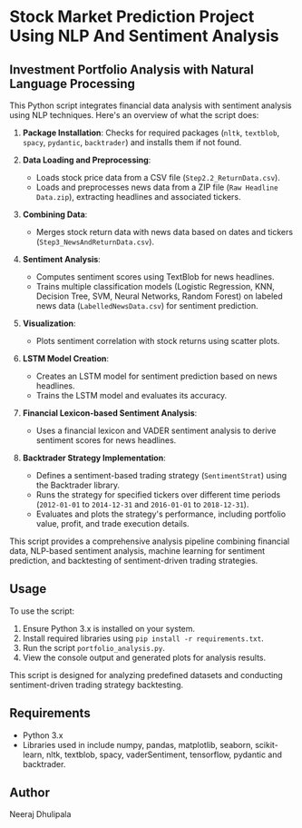 
# Stock Market Prediction Project Using NLP And Sentiment Analysis


## Investment Portfolio Analysis with Natural Language Processing

This Python script integrates financial data analysis with sentiment analysis using NLP techniques. Here's an overview of what the script does:

1. **Package Installation**: Checks for required packages (`nltk`, `textblob`, `spacy`, `pydantic`, `backtrader`) and installs them if not found.

2. **Data Loading and Preprocessing**:
   - Loads stock price data from a CSV file (`Step2.2_ReturnData.csv`).
   - Loads and preprocesses news data from a ZIP file (`Raw Headline Data.zip`), extracting headlines and associated tickers.

3. **Combining Data**:
   - Merges stock return data with news data based on dates and tickers (`Step3_NewsAndReturnData.csv`).

4. **Sentiment Analysis**:
   - Computes sentiment scores using TextBlob for news headlines.
   - Trains multiple classification models (Logistic Regression, KNN, Decision Tree, SVM, Neural Networks, Random Forest) on labeled news data (`LabelledNewsData.csv`) for sentiment prediction.

5. **Visualization**:
   - Plots sentiment correlation with stock returns using scatter plots.

6. **LSTM Model Creation**:
   - Creates an LSTM model for sentiment prediction based on news headlines.
   - Trains the LSTM model and evaluates its accuracy.

7. **Financial Lexicon-based Sentiment Analysis**:
   - Uses a financial lexicon and VADER sentiment analysis to derive sentiment scores for news headlines.

8. **Backtrader Strategy Implementation**:
   - Defines a sentiment-based trading strategy (`SentimentStrat`) using the Backtrader library.
   - Runs the strategy for specified tickers over different time periods (`2012-01-01` to `2014-12-31` and `2016-01-01` to `2018-12-31`).
   - Evaluates and plots the strategy's performance, including portfolio value, profit, and trade execution details.

This script provides a comprehensive analysis pipeline combining financial data, NLP-based sentiment analysis, machine learning for sentiment prediction, and backtesting of sentiment-driven trading strategies.

## Usage

To use the script:

1. Ensure Python 3.x is installed on your system.
2. Install required libraries using `pip install -r requirements.txt`.
3. Run the script `portfolio_analysis.py`.
4. View the console output and generated plots for analysis results.

This script is designed for analyzing predefined datasets and conducting sentiment-driven trading strategy backtesting.

## Requirements

- Python 3.x
- Libraries used in include numpy, pandas, matplotlib, seaborn, scikit-learn, nltk, textblob, spacy, vaderSentiment, tensorflow, pydantic and backtrader.

## Author

Neeraj Dhulipala
